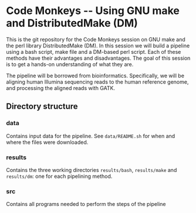 Code Monkeys -- Using GNU make and DistributedMake (DM)
=======================================================

This is the git repository for the Code Monkeys session on GNU make
and the perl library DistributedMake (DM).  In this session we will
build a pipeline using a bash script, make file and a DM-based perl
script. Each of these methods have their advantages and
disadvantages. The goal of this session is to get a hands-on
understanding of what they are.

The pipeline will be borrowed from bioinformatics.  Specifically, we
will be aligning human Illumina sequencing reads to the human
reference genome, and processing the aligned reads with GATK.

Directory structure
--------

### data
Contains input data for the pipeline.  See `data/README.sh` for when
and where the files were downloaded.

### results
Contains the three working directories `results/bash`, `results/make`
and `results/dm`: one for each pipelining method.

### src
Contains all programs needed to perform the steps of the pipeline







